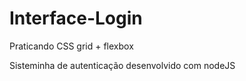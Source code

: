 # Interface-Login
Praticando CSS grid + flexbox

Sisteminha de autenticação desenvolvido com nodeJS 
